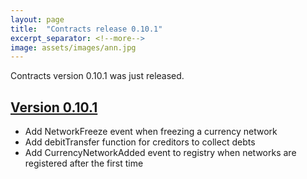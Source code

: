 ```yaml
---
layout: page
title:  "Contracts release 0.10.1"
excerpt_separator: <!--more-->
image: assets/images/ann.jpg
---
```


Contracts version 0.10.1 was just released.
<!--more-->
## [Version 0.10.1](https://github.com/trustlines-protocol/contracts/releases/tag/0.10.1)

- Add NetworkFreeze event when freezing a currency network
- Add debitTransfer function for creditors to collect debts
- Add CurrencyNetworkAdded event to registry when networks are registered after the first time
